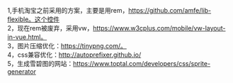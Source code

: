 ﻿1,手机淘宝之前采用的方案，主要是用rem，https://github.com/amfe/lib-flexible。这个控件  </br>
2，现在rem被废弃，采用vw，https://www.w3cplus.com/mobile/vw-layout-in-vue.html。        </br>
3，图片压缩优化：https://tinypng.com/。              </br>
4，css兼容优化：http://autoprefixer.github.io/  </br>
5，生成雪碧图的网站：https://www.toptal.com/developers/css/sprite-generator  </br>
